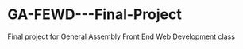 GA-FEWD---Final-Project
=======================

Final project for General Assembly Front End Web Development class
